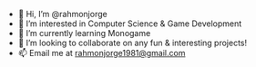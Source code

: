 - 👋 Hi, I’m @rahmonjorge
- 👀 I’m interested in Computer Science & Game Development
- 🌱 I’m currently learning Monogame
- 💞️ I’m looking to collaborate on any fun & interesting projects!
- 📫 Email me at rahmonjorge1981@gmail.com
